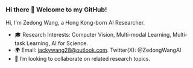 ### Hi there 👋 Welcome to my GitHub!

Hi, I'm Zedong Wang, a Hong Kong-born AI Researcher. 
- 🎓 Research Interests: Computer Vision, Multi-modal Learning, Multi-task Learning, AI for Science.
- 🌍 Email: jackywang28@outlook.com. Twitter(X): @ZedongWangAI
- 🤝 I’m looking to collaborate on related research topics.
<div align="center">

